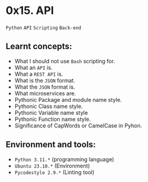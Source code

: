 # 0x15. API

`Python` `API` `Scripting` `Back-end`   

## Learnt concepts:

- What I should not use `Bash` scripting for.
- What an `API` is.
- What a `REST API` is.
- What is the `JSON` format.
- What the `JSON` format is.
- What microservices are.
- Pythonic Package and module name style.
- Pythonic Class name style.
- Pythonic Variable name style
- Pythonic Function name style.
- Significance of CapWords or CamelCase in Pyhon.

## Environment and tools:

- `Python 3.11.*` (programming language)
- `Ubuntu 23.10.*` (Environment)
- `Pycodestyle 2.9.*` (Linting tool)
